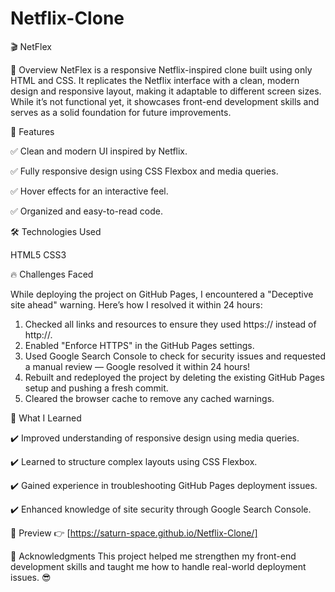 # Netflix-Clone
🎬 NetFlex

📌 Overview
NetFlex is a responsive Netflix-inspired clone built using only HTML and CSS. It replicates the Netflix interface with a clean, modern design and responsive layout, making it adaptable to different screen sizes. While it’s not functional yet, it showcases front-end development skills and serves as a solid foundation for future improvements.

🚀 Features

✅ Clean and modern UI inspired by Netflix.

✅ Fully responsive design using CSS Flexbox and media queries.

✅ Hover effects for an interactive feel.

✅ Organized and easy-to-read code.


🛠️ Technologies Used

HTML5
CSS3

🔥 Challenges Faced

While deploying the project on GitHub Pages, I encountered a "Deceptive site ahead" warning. Here’s how I resolved it within 24 hours:
1. Checked all links and resources to ensure they used https:// instead of http://.
2. Enabled "Enforce HTTPS" in the GitHub Pages settings.
3. Used Google Search Console to check for security issues and requested a manual review — Google resolved it within 24 hours!
4. Rebuilt and redeployed the project by deleting the existing GitHub Pages setup and pushing a fresh commit.
5. Cleared the browser cache to remove any cached warnings.
   
🎯 What I Learned

✔️ Improved understanding of responsive design using media queries.

✔️ Learned to structure complex layouts using CSS Flexbox.

✔️ Gained experience in troubleshooting GitHub Pages deployment issues.

✔️ Enhanced knowledge of site security through Google Search Console.


📸 Preview
👉 [https://saturn-space.github.io/Netflix-Clone/]

🙌 Acknowledgments
This project helped me strengthen my front-end development skills and taught me how to handle real-world deployment issues. 😎
